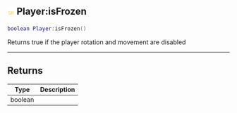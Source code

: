 ## ![shared](.gitbook/assets/shared.png) Player:isFrozen


```lua
boolean Player:isFrozen()
```

Returns true if the player rotation and movement are disabled



------
## Returns

| Type | Description |
| ---- | ----------: |
| boolean |  |

